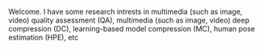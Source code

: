 Welcome.
I have some research intrests in multimedia (such as image, video) quality assessment (QA), multimedia (such as image, video) deep compression (DC), learning-based model compression (MC), human pose estimation (HPE), etc
